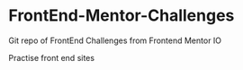# FrontEnd-Mentor-Challenges
Git repo of FrontEnd Challenges from Frontend Mentor IO

Practise front end sites

